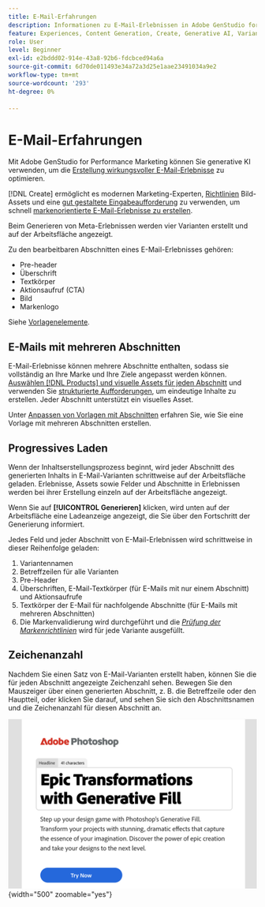 ```yaml
---
title: E-Mail-Erfahrungen
description: Informationen zu E-Mail-Erlebnissen in Adobe GenStudio for Performance Marketing.
feature: Experiences, Content Generation, Create, Generative AI, Variant Generation
role: User
level: Beginner
exl-id: e2bddd02-914e-43a8-92b6-fdcbced94a6a
source-git-commit: 6d70de011493e34a72a3d25e1aae23491034a9e2
workflow-type: tm+mt
source-wordcount: '293'
ht-degree: 0%

---
```


# E-Mail-Erfahrungen

Mit Adobe GenStudio for Performance Marketing können Sie generative KI verwenden, um die [Erstellung wirkungsvoller E-Mail-Erlebnisse](/help/user-guide/create/create-email-experience.md) zu optimieren.

[!DNL Create] ermöglicht es modernen Marketing-Experten, [Richtlinien](/help/user-guide/guidelines/overview.md) Bild-Assets und eine [gut gestaltete Eingabeaufforderung](/help/user-guide/effective-prompts.md) zu verwenden, um schnell [markenorientierte E-Mail-Erlebnisse zu erstellen](/help/user-guide/create/create-email-experience.md).

Beim Generieren von Meta-Erlebnissen werden vier Varianten erstellt und auf der Arbeitsfläche angezeigt.

Zu den bearbeitbaren Abschnitten eines E-Mail-Erlebnisses gehören:

* Pre-header
* Überschrift
* Textkörper
* Aktionsaufruf (CTA)
* Bild
* Markenlogo

Siehe [Vorlagenelemente](/help/user-guide/content/use-templates.md#template-elements).

<!-- ## Email capabilities

Content creators and marketers can produce brand-consistent email experiences in GenStudio for Performance Marketing. -->

## E-Mails mit mehreren Abschnitten

E-Mail-Erlebnisse können mehrere Abschnitte enthalten, sodass sie vollständig an Ihre Marke und Ihre Ziele angepasst werden können. [Auswählen [!DNL Products]  und visuelle Assets für jeden Abschnitt](/help/user-guide/create/create-email-experience.md#add-parameters) und verwenden Sie [strukturierte Aufforderungen](/help/user-guide/effective-prompts.md#structured-prompts), um eindeutige Inhalte zu erstellen. Jeder Abschnitt unterstützt ein visuelles Asset.

Unter [Anpassen von Vorlagen mit Abschnitten](/help/user-guide/content/customize-template.md#sections-or-groups) erfahren Sie, wie Sie eine Vorlage mit mehreren Abschnitten erstellen.

## Progressives Laden

Wenn der Inhaltserstellungsprozess beginnt, wird jeder Abschnitt des generierten Inhalts in E-Mail-Varianten schrittweise auf der Arbeitsfläche geladen. Erlebnisse, Assets sowie Felder und Abschnitte in Erlebnissen werden bei ihrer Erstellung einzeln auf der Arbeitsfläche angezeigt.

Wenn Sie auf **[!UICONTROL Generieren]** klicken, wird unten auf der Arbeitsfläche eine Ladeanzeige angezeigt, die Sie über den Fortschritt der Generierung informiert.

Jedes Feld und jeder Abschnitt von E-Mail-Erlebnissen wird schrittweise in dieser Reihenfolge geladen:

1. Variantennamen
1. Betreffzeilen für alle Varianten
1. Pre-Header
1. Überschriften, E-Mail-Textkörper (für E-Mails mit nur einem Abschnitt) und Aktionsaufrufe
1. Textkörper der E-Mail für nachfolgende Abschnitte (für E-Mails mit mehreren Abschnitten)
1. Die Markenvalidierung wird durchgeführt und die [_Prüfung der Markenrichtlinien_](/help/user-guide/guidelines/brand-validation.md#brand-guidelines-check) wird für jede Variante ausgefüllt.

## Zeichenanzahl

Nachdem Sie einen Satz von E-Mail-Varianten erstellt haben, können Sie die für jeden Abschnitt angezeigte Zeichenzahl sehen. Bewegen Sie den Mauszeiger über einen generierten Abschnitt, z. B. die Betreffzeile oder den Hauptteil, oder klicken Sie darauf, und sehen Sie sich den Abschnittsnamen und die Zeichenanzahl für diesen Abschnitt an.

![Zeichenanzahl](/help/assets/character-count.png){width="500" zoomable="yes"}
